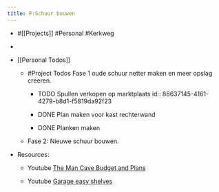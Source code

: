 ```yaml
---
title: P:Schuur bouwen
---
```


- #[[Projects]] #Personal #Kerkweg


- 

- [[Personal Todos]]
	 - #Project Todos Fase 1 oude schuur netter maken en meer opslag creeren.
		 - TODO  Spullen verkopen op marktplaats
id:: 88637145-4161-4279-b8d1-f5819da92f23

		 - DONE Plan maken voor kast rechterwand

		 - DONE Planken maken  

	 - Fase 2: Nieuwe schuur bouwen.

- Resources:
	 - Youtube [The Man Cave Budget and Plans](https://www.youtube.com/watch?v=gbUlZsM9klg&t=158s)

	 - Youtube [Garage easy shelves](https://www.youtube.com/watch?v=SwqI2LcRbOQ&t=496s)
